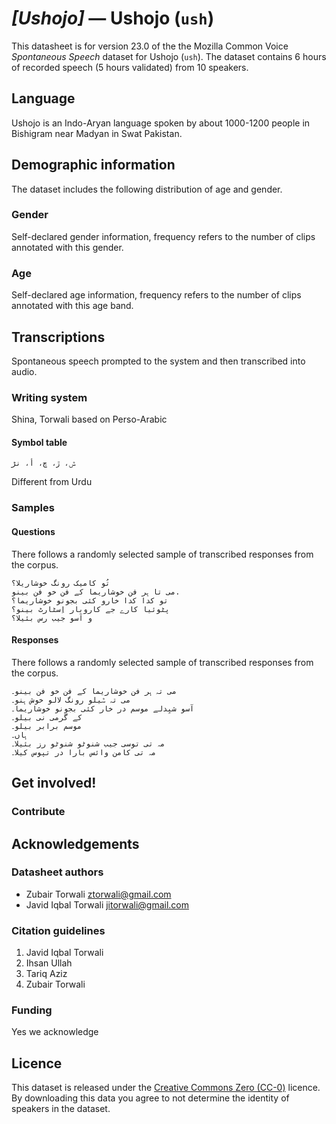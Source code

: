 # *[Ushojo]* &mdash; Ushojo (`ush`)
This datasheet is for version 23.0 of the the Mozilla Common Voice *Spontaneous Speech* dataset 
for Ushojo (`ush`). The dataset contains 6 hours of recorded
speech (5 hours validated) from 10 speakers.

## Language
<!-- {{LANGUAGE_DESCRIPTION}} -->
<!-- Provide a brief (1-2 paragraph) description of your language -->

Ushojo is an Indo-Aryan language spoken by about 1000-1200 people in Bishigram near Madyan in Swat Pakistan.

## Demographic information
<!-- You can get a lot of the information in this section from https://analyzer.cv-toolbox.web.tr/browse -->
The dataset includes the following distribution of age and gender.

### Gender
<!-- {{GENDER_TABLE}} -->
<!-- @ AUTOMATICALLY GENERATED @ -->
<!-- | Gender | Frequency |
|--------|-----------|
| male, masculine | ? |
| undeclared | ? |
| female, feminine | ? | -->
Self-declared gender information, frequency refers to the number of clips annotated with this gender.

### Age
<!-- {{AGE_TABLE}} -->
<!-- @ AUTOMATICALLY GENERATED @ -->
<!-- | Age band | Frequency |
|----------|-----------|
| teens | ? |
| twenties | ? |
| thirties | ? |
| fourties | ? |
| fifties | ? |
   ...if other age ranges are present in your data, add rows... -->
Self-declared age information, frequency refers to the number of clips annotated with this age band.

## Transcriptions
<!-- {{TRANSCRIPTIONS_DESCRIPTION}} -->
<!-- A description of the transcription system used -->

Spontaneous speech prompted to the system and then transcribed into audio. 

### Writing system
<!-- {{WRITING_SYSTEM_DESCRIPTION}} -->
<!-- @ OPTIONAL @ -->
<!-- A description of the writing system (or writing systems) used in the text corpus -->

Shina, Torwali based on Perso-Arabic 

#### Symbol table
<!-- {{ALPHABET_TABLE}} -->
<!-- @ OPTIONAL @ -->
<!-- If the writing system is alphabetic, you can include the valid alphabet here -->

```ݜ، ڙ، ڇ، أ، نڑ ```

Different from Urdu 

### Samples


#### Questions
<!-- {{QUESTIONS_SAMPLE}} -->
There follows a randomly selected sample of transcribed responses from the corpus.
```
تُو کامیک رونگ خوشاریلا؟
می تا ہر فن خوشاریما کے فن خو فن بینو.
تو کدا کدا خارو کئی بجونو خوشاریما؟
پٹوئیا کارے جے کاروبار اِسٹارٹ بینو؟
و آسو جیب رس بئیلا؟
```

#### Responses
<!-- {{TRANSCRIPTIONS_SAMPLE}} -->
There follows a randomly selected sample of transcribed responses from the corpus.
```
می تہ ہر فن خوشاریما کے فن خو فن بینو۔
می تہ ݜیلو رونگ لالو خوش ہنو۔
آسو شیِدلے موسم در خار کئی بجونو خوشاریما۔
کے گرمی نی بیلو۔
موسم برابر بیلو۔
ہاں۔
مہ تی توسی جیب شنوٹو شنوٹو رز بئیلا۔
مہ تی کامن وائس بارا در تپوس کیلا۔
```


## Get involved!



### Contribute
<!-- {{CONTRIBUTE_LINKS_LIST}} -->
<!-- Here you can include links for how to contribute to the dataset -->


## Acknowledgements


### Datasheet authors
<!-- {{DATASHEET_AUTHORS_LIST}} -->
<!-- A list in the format of: Your Name <email@email.com> -->

* Zubair Torwali <ztorwali@gmail.com> 
* Javid Iqbal Torwali <jitorwali@gmail.com>

### Citation guidelines
<!-- {{CITATION_DESCRIPTION}} -->
<!-- @ OPTIONAL @ -->
<!-- If you published a paper and would like people to cite it, you can include the BiBTeX here -->

1. Javid Iqbal Torwali 
2. Ihsan Ullah  
3. Tariq Aziz  
4. Zubair Torwali

### Funding
<!-- {{FUNDING_DESCRIPTION}} -->
<!-- @ OPTIONAL @ -->
<!-- If you received any funding, you can include the acknowledgement here -->

Yes we acknowledge 

## Licence
This dataset is released under the [Creative Commons Zero (CC-0)](https://creativecommons.org/public-domain/cc0/) licence. By downloading this data
you agree to not determine the identity of speakers in the dataset.